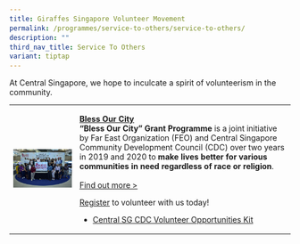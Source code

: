 ```yaml
---
title: Giraffes Singapore Volunteer Movement
permalink: /programmes/service-to-others/service-to-others/
description: ""
third_nav_title: Service To Others
variant: tiptap
---
```

<p>At Central Singapore, we hope to inculcate a spirit of volunteerism in
the community.</p>
<table>
<tbody>
<tr>
<td rowspan="1" colspan="1">
<div class="isomer-image-wrapper">
<img style="width: 100%" height="auto" width="100%" src="/images/Capture.png">
</div>
</td>
<td rowspan="1" colspan="1">
<p><strong><a href="/programmes/service-to-others/bless-our-city" rel="noopener noreferrer nofollow" target="_blank">Bless Our City</a></strong> 
<br><strong>“Bless Our City” Grant Programme</strong>&nbsp;is a joint initiative
by Far East Organization (FEO) and Central Singapore Community Development
Council (CDC) over two years in 2019 and 2020 to&nbsp;<strong>make lives better for various communities in need regardless of race or religion</strong>.
<br>
<br><a href="/programmes/service-to-others/bless-our-city" rel="noopener noreferrer nofollow" target="_blank">Find out more &gt;</a>
</p>
<p></p>
<p><a href="https://go.gov.sg/volunteeringwithcscdc" rel="noopener noreferrer nofollow" target="_blank">Register</a> to
volunteer with us today!</p>
<ul data-tight="true" class="tight">
<li>
<p><a href="/files/Central_SG_CDC_Volunteer_Opportunities_Kit.pdf" rel="noopener noreferrer nofollow" target="_blank">Central SG CDC Volunteer Opportunities Kit</a>
</p>
</li>
</ul>
</td>
</tr>
</tbody>
</table>
<p></p>